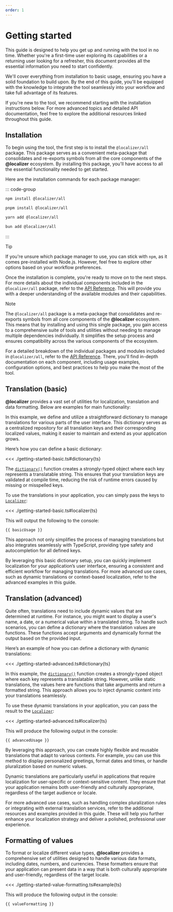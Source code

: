 ```yaml
---
order: 1
---
```


# Getting started

<script setup>
  import basicUsage from './getting-started-basic';
  import advancedUsage from './getting-started-advanced';
  import valueFormatting from './getting-started-value-formatting';
</script>

This guide is designed to help you get up and running with the tool in no time. Whether you're a first-time user exploring its capabilities or a returning user looking for a refresher, this document provides all the essential information you need to start confidently.

We'll cover everything from installation to basic usage, ensuring you have a solid foundation to build upon. By the end of this guide, you'll be equipped with the knowledge to integrate the tool seamlessly into your workflow and take full advantage of its features.

If you're new to the tool, we recommend starting with the installation instructions below. For more advanced topics and detailed API documentation, feel free to explore the additional resources linked throughout this guide.

## Installation

To begin using the tool, the first step is to install the `@localizer/all` package. This package serves as a convenient meta-package that consolidates and re-exports symbols from all the core components of the **@localizer** ecosystem. By installing this package, you'll have access to all the essential functionality needed to get started.

Here are the installation commands for each package manager:

::: code-group

```sh [npm]
npm install @localizer/all
```

```sh [pnpm]
pnpm install @localizer/all
```

```sh [yarn]
yarn add @localizer/all
```

```sh [bun]
bun add @localizer/all
```

:::

> [!TIP]
> If you're unsure which package manager to use, you can stick with `npm`, as it comes pre-installed with Node.js. However, feel free to explore other options based on your workflow preferences.

Once the installation is complete, you're ready to move on to the next steps. For more details about the individual components included in the `@localizer/all` package, refer to the [API Reference](../api/index.md). This will provide you with a deeper understanding of the available modules and their capabilities.

> [!NOTE]
> The `@localizer/all` package is a meta-package that consolidates and re-exports symbols from all core components of the **@localizer** ecosystem. This means that by installing and using this single package, you gain access to a comprehensive suite of tools and utilities without needing to manage multiple dependencies individually. It simplifies the setup process and ensures compatibility across the various components of the ecosystem.
>
> For a detailed breakdown of the individual packages and modules included in `@localizer/all`, refer to the [API Reference](../api/index.md). There, you'll find in-depth documentation on each component, including usage examples, configuration options, and best practices to help you make the most of the tool.

## Translation (basic) <Badge type="warning" text="experimental" />

**@localizer** provides a vast set of utilities for localization, translation and data formatting. Below are examples for main functionality:

In this example, we define and utilize a straightforward dictionary to manage translations for various parts of the user interface. This dictionary serves as a centralized repository for all translation keys and their corresponding localized values, making it easier to maintain and extend as your application grows.

Here’s how you can define a basic dictionary:

<<< ./getting-started-basic.ts#dictionary{ts}

The [`dictionary()`](../api/_localizer/translate/dictionary/index.md) function creates a strongly-typed object where each key represents a translatable string. This ensures that your translation keys are validated at compile time, reducing the risk of runtime errors caused by missing or misspelled keys.

To use the translations in your application, you can simply pass the keys to [`Localizer`](./localizer.md):

<<< ./getting-started-basic.ts#localizer{ts}

This will output the following to the console:

```console-vue
{{ basicUsage }}
```

This approach not only simplifies the process of managing translations but also integrates seamlessly with TypeScript, providing type safety and autocompletion for all defined keys.

By leveraging this basic dictionary setup, you can quickly implement localization for your application’s user interface, ensuring a consistent and efficient workflow for managing translations. For more advanced use cases, such as dynamic translations or context-based localization, refer to the advanced examples in this guide.

## Translation (advanced) <Badge type="warning" text="experimental" />

Quite often, translations need to include dynamic values that are determined at runtime. For instance, you might want to display a user's name, a date, or a numerical value within a translated string. To handle such scenarios, you can define a dictionary where the translation values are functions. These functions accept arguments and dynamically format the output based on the provided input.

Here’s an example of how you can define a dictionary with dynamic translations:

<<< ./getting-started-advanced.ts#dictionary{ts}

In this example, the [`dictionary()`](../api/_localizer/translate/dictionary/index.md) function creates a strongly-typed object where each key represents a translatable string. However, unlike static translations, the values here are functions that take arguments and return a formatted string. This approach allows you to inject dynamic content into your translations seamlessly.

To use these dynamic translations in your application, you can pass the result to the [`Localizer`](./localizer.md):

<<< ./getting-started-advanced.ts#localizer{ts}

This will produce the following output in the console:

```console-vue
{{ advancedUsage }}
```

By leveraging this approach, you can create highly flexible and reusable translations that adapt to various contexts. For example, you can use this method to display personalized greetings, format dates and times, or handle pluralization based on numeric values.

Dynamic translations are particularly useful in applications that require localization for user-specific or context-sensitive content. They ensure that your application remains both user-friendly and culturally appropriate, regardless of the target audience or locale.

For more advanced use cases, such as handling complex pluralization rules or integrating with external translation services, refer to the additional resources and examples provided in this guide. These will help you further enhance your localization strategy and deliver a polished, professional user experience.

## Formatting of values

To format or localize different value types, **@localizer** provides a comprehensive set of utilities designed to handle various data formats, including dates, numbers, and currencies. These formatters ensure that your application can present data in a way that is both culturally appropriate and user-friendly, regardless of the target locale.

<<< ./getting-started-value-formatting.ts#example{ts}

This will produce the following output in the console:

```console-vue
{{ valueFormatting }}
```
